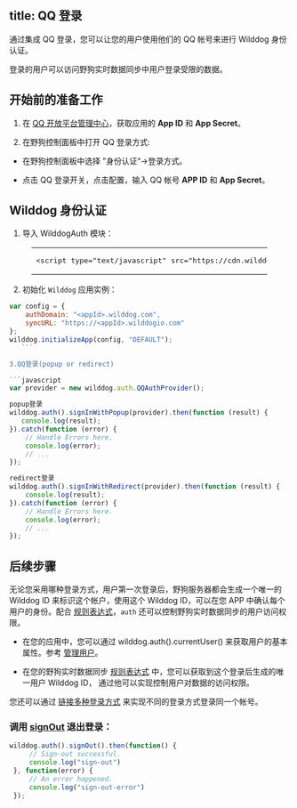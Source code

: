 title:  QQ 登录
---

通过集成 QQ 登录，您可以让您的用户使用他们的 QQ 帐号来进行 Wilddog 身份认证。

登录的用户可以访问野狗实时数据同步中用户登录受限的数据。


## 开始前的准备工作

1. 在 [QQ 开放平台管理中心](http://op.open.qq.com/)，获取应用的 **App ID** 和 **App Secret**。

2. 在野狗控制面板中打开 QQ 登录方式:

 * 在野狗控制面板中选择 ”身份认证“->登录方式。

 * 点击 QQ 登录开关，点击配置，输入 QQ 帐号 **APP ID** 和 **App Secret**。


## Wilddog 身份认证
1. 导入 WilddogAuth 模块：
  <figure class="highlight html"><table><tbody><tr><td class="code"><pre><div class="line"><span class="tag">&lt;<span class="name">script</span> <span class="attr">type</span>=<span class="string">&quot;text/javascript&quot;</span> <span class="attr">src</span>=<span class="string">&quot;<span>ht</span>tps://cdn.wilddog.com/sdk/js/<span class="js-version"></span>/wilddog-auth.js&quot;</span>&gt;</span><span class="undefined"></span><span class="tag">&lt;/<span class="name">script</span>&gt;</span></div></pre></td></tr></tbody></table></figure>

2. 初始化 `Wilddog` 应用实例：
 ```javascript
var config = {
     authDomain: "<appId>.wilddog.com",
     syncURL: "https://<appId>.wilddogio.com"
 };
 wilddog.initializeApp(config, "DEFAULT");
    ```

3.QQ登录(popup or redirect)

```javascript
var provider = new wilddog.auth.QQAuthProvider();

popup登录
wilddog.auth().signInWithPopup(provider).then(function (result) {
    console.log(result);
 }).catch(function (error) {
     // Handle Errors here.
     console.log(error);
     // ...
 });

redirect登录
wilddog.auth().signInWithRedirect(provider).then(function (result) {
     console.log(result);
 }).catch(function (error) {
     // Handle Errors here.
     console.log(error);
     // ...
 });
```

## 后续步骤

无论您采用哪种登录方式，用户第一次登录后，野狗服务器都会生成一个唯一的 Wilddog ID 来标识这个帐户，使用这个 Wilddog ID，可以在您 APP 中确认每个用户的身份。配合 [规则表达式](/guide/sync/rules/introduce.html)，`auth` 还可以控制野狗实时数据同步的用户访问权限。


* 在您的应用中，您可以通过 wilddog.auth().currentUser() 来获取用户的基本属性。参考 [管理用户](/guide/auth/web/manageuser.html)。

* 在您的野狗实时数据同步 [规则表达式](/guide/sync/rules/introduce.html) 中，您可以获取到这个登录后生成的唯一用户 Wilddog ID， 通过他可以实现控制用户对数据的访问权限。


您还可以通过 [链接多种登录方式](/guide/auth/web/link.html) 来实现不同的登录方式登录同一个帐号。



### 调用 [signOut](/guide/auth/web/api.html#signout) 退出登录：

```javascript
wilddog.auth().signOut().then(function() {
     // Sign-out successful.
     console.log("sign-out")
 }, function(error) {
     // An error happened.
     console.log("sign-out-error")
 });

```




